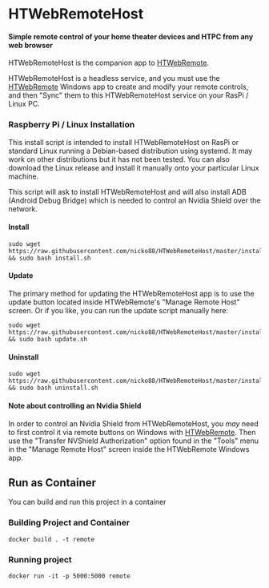 # HTWebRemoteHost
#### Simple remote control of your home theater devices and HTPC from any web browser

HTWebRemoteHost is the companion app to [HTWebRemote](https://github.com/nicko88/HTWebRemote).

HTWebRemoteHost is a headless service, and you must use the [HTWebRemote](https://github.com/nicko88/HTWebRemote) Windows app to create and modify your remote controls, and then "Sync" them to this HTWebRemoteHost service on your RasPi / Linux PC.

### Raspberry Pi / Linux Installation

This install script is intended to install HTWebRemoteHost on RasPi or standard Linux running a Debian-based distribution using systemd.  It may work on other distributions but it has not been tested.  You can also download the Linux release and install it manually onto your particular Linux machine.

This script will ask to install HTWebRemoteHost and will also install ADB (Android Debug Bridge) which is needed to control an Nvidia Shield over the network.
#### Install
    sudo wget https://raw.githubusercontent.com/nicko88/HTWebRemoteHost/master/install/install.sh && sudo bash install.sh
#### Update
The primary method for updating the HTWebRemoteHost app is to use the update button located inside HTWebRemote's "Manage Remote Host" screen. Or if you like, you can run the update script manually here:

    sudo wget https://raw.githubusercontent.com/nicko88/HTWebRemoteHost/master/install/update.sh && sudo bash update.sh
#### Uninstall
    sudo wget https://raw.githubusercontent.com/nicko88/HTWebRemoteHost/master/install/uninstall.sh && sudo bash uninstall.sh

#### Note about controlling an Nvidia Shield

In order to control an Nvidia Shield from HTWebRemoteHost, you *may* need to first control it via remote buttons on Windows with [HTWebRemote](https://github.com/nicko88/HTWebRemote).  Then use the "Transfer NVShield Authorization" option found in the "Tools" menu in the "Manage Remote Host" screen inside the HTWebRemote Windows app.


## Run as Container
You can build and run this project in a container

### Building Project and Container

```shell
docker build . -t remote
```

### Running project
```shell
docker run -it -p 5000:5000 remote
```